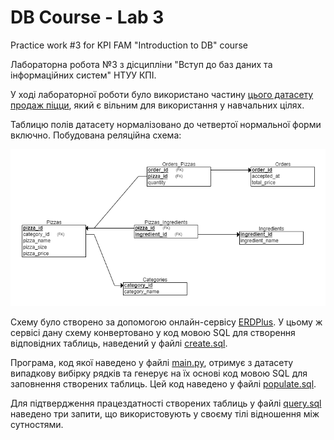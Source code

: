 # DB Course - Lab 3
Practice work #3 for KPI FAM "Introduction to DB" course

Лабораторна робота №3 з дісципліни "Вступ до баз даних та інформаційних систем" НТУУ КПІ.

У ході лабораторної роботи було використано частину [цього датасету продаж піцци](https://www.kaggle.com/datasets/shilongzhuang/pizza-sales), який є вільним для використання у навчальних цілях.

Таблицю полів датасету нормалізовано до четвертої нормальної форми включно. Побудована реляційна схема:

![relational_schema.png](./relational_schema.png)

Схему було створено за допомогою онлайн-сервісу [ERDPlus](https://erdplus.com). У цьому ж сервісі дану схему конвертовано у код мовою SQL для створення відповідних таблиць, наведений у файлі [create.sql](./create.sql).

Програма, код якої наведено у файлі [main.py](./main.py), отримує з датасету випадкову вибірку рядків та генерує на їх основі код мовою SQL для заповнення створених таблиць. Цей код наведено у файлі [populate.sql](./populate.sql).

Для підтвердження працездатності створених таблиць у файлі [query.sql](./query.sql) наведено три запити, що використовують у своєму тілі відношення між сутностями.